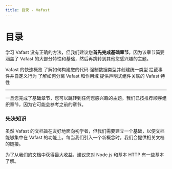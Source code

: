 ```yaml
---
title: 目录 - Vafast
---
```


<script setup>
    import Card from './components/nearl/card.vue'
    import Deck from './components/nearl/card-deck.vue'
</script>

# 目录
学习 Vafast 没有正确的方法，但我们建议您**首先完成基础章节**，因为该章节简要涵盖了 Vafast 的大部分特性和基础，然后再跳转到其他您感兴趣的主题。

<Deck>
	<Card title="备忘单" href="/integrations/cheat-sheet">
	    Vafast 的快速概览
	</Card>
    <Card title="最佳实践" href="/essential/best-practice">
        了解如何构建您的代码
    </Card>
    <Card title="验证" href="/essential/validation">
        强制数据类型并创建统一类型
    </Card>
    <Card title="生命周期" href="/essential/life-cycle">
        拦截事件并自定义行为
    </Card>
    <Card title="插件与作用域" href="/essential/plugin">
        了解如何分离 Vafast 和作用域
    </Card>
    <Card title="组件路由" href="/component-routing/overview">
        提供声明式组件关联的 Vafast 特性
    </Card>
</Deck>

---

一旦您完成了基础章节，您可以跳转到任何您感兴趣的主题。我们已按推荐顺序组织章节，因为它可能会参考之前的章节。

### 先决知识
虽然 Vafast 的文档旨在友好地面向初学者，但我们需要建立一个基础，以便文档能够集中在 Vafast 的功能上。每当我们引入一个新概念时，我们会提供相关文档的链接。

为了从我们的文档中获得最大收益，建议您对 Node.js 和基本 HTTP 有一些基本了解。
